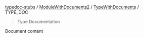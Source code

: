 [typedoc-stubs](../../README.md) / [ModuleWithDocuments2](../README.md) / [TypeWithDocuments](../README.md#typewithdocuments) / TYPE\_DOC

> Type Documentation

Document content
